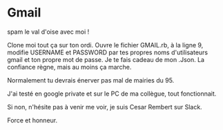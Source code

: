 # Gmail
spam le val d'oise avec moi ! 

Clone moi tout ça sur ton ordi.
Ouvre le fichier GMAIL.rb, à la ligne 9, modifie USERNAME et PASSWORD par tes propres noms d'utilisateurs gmail et ton propre mot de passe.
Je te fais cadeau de mon .Json. La confiance règne, mais au moins ça marche.

Normalement tu devrais énerver pas mal de mairies du 95.

J'ai testé en google private et sur le PC de ma collègue, tout fonctionnait.

Si non, n'hésite pas à venir me voir, je suis Cesar Rembert sur Slack. 

Force et honneur.



